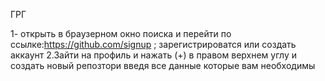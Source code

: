 ГРГ

1- открыть в браузерном окно поиска и перейти по ссылке:https://github.com/signup
; зарегистрироватся или создать аккаунт 
2.Зайти на профиль и нажать (+) в правом верхнем углу
и создать новый репозтори введя все данные которые вам необходимы
